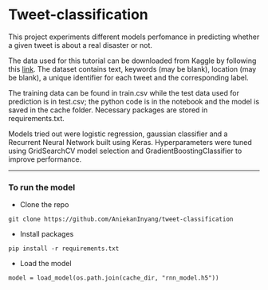 # Tweet-classification

This project experiments different models perfomance in predicting whether a given tweet is about a real disaster or not. 

The data used for this tutorial can be downloaded from Kaggle by following this [link](https://www.kaggle.com/c/nlp-getting-started/data).
The dataset contains text, keywords (may be blank), location (may be blank), a unique identifier for each tweet and the corresponding label.

The training data can be found in train.csv while the test data used for prediction is in test.csv; the python code is in the notebook and the model is saved in the cache folder. Necessary packages are stored in requirements.txt.

Models tried out were logistic regression, gaussian classifier and a Recurrent Neural Network built using Keras.
Hyperparameters were tuned using GridSearchCV model selection and GradientBoostingClassifier to improve performance.

---

### To run the model
- Clone the repo

```git clone https://github.com/AniekanInyang/tweet-classification ```


- Install packages

```pip install -r requirements.txt ```


- Load the model

```from keras.models import load_model
model = load_model(os.path.join(cache_dir, "rnn_model.h5"))
```

